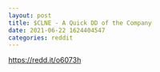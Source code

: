 ```yaml
--- 
layout: post 
title: $CLNE - A Quick DD of the Company 
date: 2021-06-22 1624404547 
categories: reddit 
--- 
```

https://redd.it/o6073h